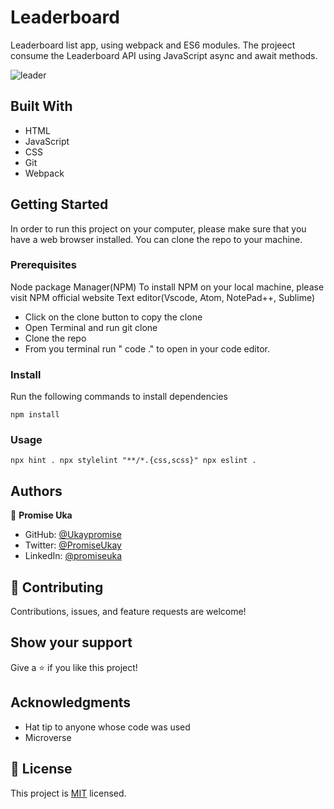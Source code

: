 # Leaderboard
Leaderboard list app, using webpack and ES6 modules.  The projeect consume the Leaderboard API using JavaScript async and await methods.

![leader](https://user-images.githubusercontent.com/85847249/186546516-02d4c776-92e5-473c-96f3-6cca8f4d9f79.png)

## Built With

- HTML
- JavaScript
- CSS
- Git
- Webpack

## Getting Started

In order to run this project on your computer, please make sure that you have a web browser installed. You can clone the repo to your machine.

### Prerequisites
Node package Manager(NPM)
To install NPM on your local machine, please visit NPM official website
Text editor(Vscode, Atom, NotePad++, Sublime)

- Click on the clone button to copy the clone
- Open Terminal and run git clone <copied address>
- Clone the repo
- From you terminal run " code ." to open in your code editor.

### Install
Run the following commands to install dependencies

`
npm install
`
### Usage
`
npx hint .
npx stylelint "**/*.{css,scss}"
npx eslint .
`

## Authors
👤 **Promise Uka**

- GitHub: [@Ukaypromise](https://github.com/Ukaypromise/)
- Twitter: [@PromiseUkay](https://twitter.com/PromiseUkay)
- LinkedIn: [@promiseuka](https://www.linkedin.com/in/promiseuka)

## 🤝 Contributing

Contributions, issues, and feature requests are welcome!

## Show your support

Give a ⭐️ if you like this project!

## Acknowledgments

- Hat tip to anyone whose code was used
- Microverse


## 📝 License

This project is [MIT](./MIT.md) licensed.
